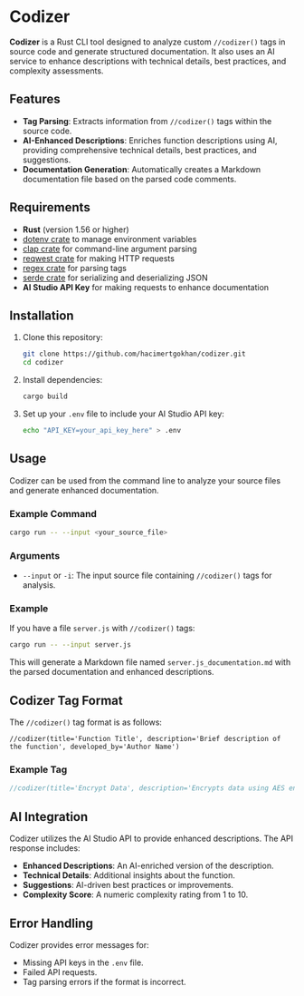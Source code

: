# Codizer

**Codizer** is a Rust CLI tool designed to analyze custom `//codizer()` tags in source code and generate structured documentation. It also uses an AI service to enhance descriptions with technical details, best practices, and complexity assessments.

## Features

- **Tag Parsing**: Extracts information from `//codizer()` tags within the source code.
- **AI-Enhanced Descriptions**: Enriches function descriptions using AI, providing comprehensive technical details, best practices, and suggestions.
- **Documentation Generation**: Automatically creates a Markdown documentation file based on the parsed code comments.

## Requirements

- **Rust** (version 1.56 or higher)
- [dotenv crate](https://crates.io/crates/dotenv) to manage environment variables
- [clap crate](https://crates.io/crates/clap) for command-line argument parsing
- [reqwest crate](https://crates.io/crates/reqwest) for making HTTP requests
- [regex crate](https://crates.io/crates/regex) for parsing tags
- [serde crate](https://crates.io/crates/serde) for serializing and deserializing JSON
- **AI Studio API Key** for making requests to enhance documentation

## Installation

1. Clone this repository:
   ```bash
   git clone https://github.com/hacimertgokhan/codizer.git
   cd codizer
   ```

2. Install dependencies:
   ```bash
   cargo build
   ```

3. Set up your `.env` file to include your AI Studio API key:
   ```bash
   echo "API_KEY=your_api_key_here" > .env
   ```

## Usage

Codizer can be used from the command line to analyze your source files and generate enhanced documentation.

### Example Command

```bash
cargo run -- --input <your_source_file>
```

### Arguments

- `--input` or `-i`: The input source file containing `//codizer()` tags for analysis.

### Example

If you have a file `server.js` with `//codizer()` tags:

```bash
cargo run -- --input server.js
```

This will generate a Markdown file named `server.js_documentation.md` with the parsed documentation and enhanced descriptions.

## Codizer Tag Format

The `//codizer()` tag format is as follows:

```text
//codizer(title='Function Title', description='Brief description of the function', developed_by='Author Name')
```

### Example Tag

```rust
//codizer(title='Encrypt Data', description='Encrypts data using AES encryption', developed_by='John Doe')
```

## AI Integration

Codizer utilizes the AI Studio API to provide enhanced descriptions. The API response includes:

- **Enhanced Descriptions**: An AI-enriched version of the description.
- **Technical Details**: Additional insights about the function.
- **Suggestions**: AI-driven best practices or improvements.
- **Complexity Score**: A numeric complexity rating from 1 to 10.

## Error Handling

Codizer provides error messages for:

- Missing API keys in the `.env` file.
- Failed API requests.
- Tag parsing errors if the format is incorrect.
